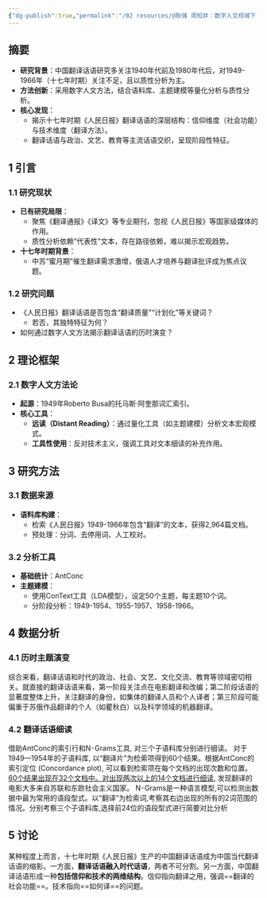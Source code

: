 ```yaml
---
{"dg-publish":true,"permalink":"/02 resources/@耿强 周知非：数字人文视域下《人民日报》(1949—1966) 生产的中国翻译话语研究/","created":"2025-03-31T15:04:25.940+08:00","updated":"2025-03-31T15:25:54.779+08:00"}
---
```



## 摘要
- **研究背景**：中国翻译话语研究多关注1940年代前及1980年代后，对1949-1966年（十七年时期）关注不足，且以质性分析为主。
- **方法创新**：采用数字人文方法，结合语料库、主题建模等量化分析与质性分析。
- **核心发现**：
  - 揭示十七年时期《人民日报》翻译话语的深层结构：信仰维度（社会功能）与技术维度（翻译方法）。
  - 翻译话语与政治、文艺、教育等主流话语交织，呈现阶段性特征。

## 1 引言
### 1.1 研究现状
- **已有研究局限**：
  - 聚焦《翻译通报》《译文》等专业期刊，忽视《人民日报》等国家级媒体的作用。
  - 质性分析依赖“代表性”文本，存在路径依赖，难以揭示宏观趋势。
- **十七年时期背景**：
  - 中苏“蜜月期”催生翻译需求激增，俄语人才培养与翻译批评成为焦点议题。

### 1.2 研究问题
- 《人民日报》翻译话语是否包含“翻译质量”“计划化”等关键词？
  - 若否，其独特特征为何？
- 如何通过数字人文方法揭示翻译话语的历时演变？

## 2 理论框架
### 2.1 数字人文方法论
- **起源**：1949年Roberto Busa的托马斯·阿奎那词汇索引。
- **核心工具**：
  - **远读（Distant Reading）**：通过量化工具（如主题建模）分析文本宏观模式。
  - **工具性使用**：反对技术主义，强调工具对文本细读的补充作用。

## 3 研究方法
### 3.1 数据来源
- **语料库构建**：
  - 检索《人民日报》1949-1966年包含“翻译”的文本，获得2,964篇文档。
  - 预处理：分词、去停用词、人工校对。

### 3.2 分析工具
- **基础统计**：AntConc
- **主题建模**：
  - 使用ConText工具（LDA模型），设定50个主题，每主题10个词。
  - 分阶段分析：1949-1954、1955-1957、1958-1966。

## 4 数据分析
### 4.1 历时主题演变
综合来看，翻译话语和时代的政治、社会、文艺、文化交流、教育等领域密切相关。就直接的翻译话语来看，第一阶段关注点在电影翻译和改编；第二阶段话语的显著度整体上升，关注翻译的身份，如集体的翻译人员和个人译者；第三阶段可能偏重于苏俄作品翻译的个人（如瞿秋白）以及科学领域的机器翻译。
### 4.2 翻译话语细读
借助AntConc的索引行和N⁃Grams工具, 对三个子语料库分别进行细读。
对于1949—1954年的子语料库, 以“翻译片”为检索项得到60个结果。根据AntConc的索引定位 (Concordance plot), 可以看到检索项在每个文档的出现次数和位置。<u>60个结果出现在32个文档中。对出现两次以上的14个文档进行细读</u>, 发现翻译的电影大多来自苏联和东欧社会主义国家。
N⁃Grams是一种语言模型,可以检测出数据中最为常用的语段型式。以“翻译”为检索词,考察其右边出现的所有的2词范围的情况。分别考察三个子语料库,选择前24位的语段型式进行简要对比分析


## 5 讨论
某种程度上而言，十七年时期《人民日报》生产的中国翻译话语成为中国当代翻译话语的缩影。一方面，**翻译话语融入时代话语**，两者不可分割。另一方面，中国翻译话语形成一种**包括信仰和技术的两维结构**。信仰指向翻译之用，强调==翻译的社会功能==。技术指向==如何译==的问题。

